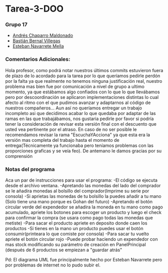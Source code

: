 # Tarea-3-DOO
### Grupo 17
+ [Andrés Chaparro Maldonado](https://github.com/AndresChCy)
+ [Bastián Bernal Villegas](https://github.com/BastiBernal)
+ [Esteban Navarrete Mella](https://github.com/Bandido209)

### Comentarios Adicionales:
Hola profesor, como podrá notar nuestros últimos commits estuvieron fuera de plazo de lo acordado para la tarea
por lo que queríamos pedirle perdón por la falta ya que realmente no tenemos ninguna justificación real, nuestro
problema mas bien fue por comunicación a nivel de grupo a ultimo momento, ya que estábamos algo confiados con lo que
lo que llevábamos pero por descoordinación se aplicaron implementaciones distintas lo cual afecto al ritmo con el que
pudimos avanzar y adaptarnos al código de nuestros compañeros...
Aun así no queríamos entregar un trabajo incompleto asi que decidimos acabar lo que quedaba por adaptar de las ramas
en las que trabajábamos, nos gustaria pedirle por favor si podría tener la consideración de revisar esta versión final 
con el descuento que usted vea pertinente por el atraso. En caso de no ser posible le recomendamos revisar la rama
"EscuchaYAcciona" ya que esta era la versión mas completa del trabajo hasta el momento de entrega(Técnicamente ya funcionaba
pero teníamos problemas con las proporciones graficas y se veía feo). De antemano le damos gracias por su comprensión

### Notas del programa
Aca un par de instrucciones para usar el programa:
-El código se ejecuta desde el archivo ventana.
-Apretando las monedas del lado del comprador se le añadira monedas al bolsillo del comprador(Imprime su serie por consola)
-Si aprietas las monedas de tu bolsillo la puedes añadir a tu mano (Solo tiene una mano porque es Gohan del futuro)
-Apretando el botón circular verde del expendedor se añadira la moneda en tu mano como pago acumulado, apriete los botones
para escoger un producto y luego el check para confirmar la compra (se usara como pago todas las monedas que metiste)
-Para sacar el producto apriete en deposito donde caen los productos
-Si tienes en la mano un producto puedes usar el botón consumir(printeara lo que comiste por consola)
-Para sacar tu vuelto apriete el botón circular rojo
-Puede probar haciendo un expendedor con mas stock modificando su parámetro de creación en PanelPrincipal
(después de 6 productos se empiezan a "guardar atrás"

Pd: El diagrama UML fue principalmente hecho por Esteban Navarrete pero por problemas de internet no lo pudo subir el.